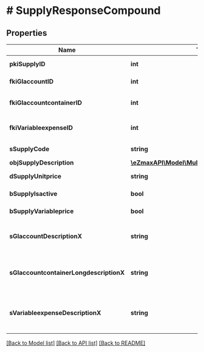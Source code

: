 # # SupplyResponseCompound

## Properties

Name | Type | Description | Notes
------------ | ------------- | ------------- | -------------
**pkiSupplyID** | **int** | The unique ID of the Supply |
**fkiGlaccountID** | **int** | The unique ID of the Glaccount | [optional]
**fkiGlaccountcontainerID** | **int** | The unique ID of the Glaccountcontainer | [optional]
**fkiVariableexpenseID** | **int** | The unique ID of the Variableexpense |
**sSupplyCode** | **string** | The code of the Supply |
**objSupplyDescription** | [**\eZmaxAPI\Model\MultilingualSupplyDescription**](MultilingualSupplyDescription.md) |  |
**dSupplyUnitprice** | **string** | The unit price of the Supply |
**bSupplyIsactive** | **bool** | Whether the supply is active or not |
**bSupplyVariableprice** | **bool** | Whether if the price is variable |
**sGlaccountDescriptionX** | **string** | The Description for the Glaccount in the language of the requester | [optional]
**sGlaccountcontainerLongdescriptionX** | **string** | The Description for the Glaccountcontainer in the language of the requester | [optional]
**sVariableexpenseDescriptionX** | **string** | The description of the Variableexpense in the language of the requester | [optional]

[[Back to Model list]](../../README.md#models) [[Back to API list]](../../README.md#endpoints) [[Back to README]](../../README.md)

